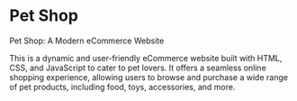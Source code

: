 
# Pet Shop

Pet Shop: A Modern eCommerce Website

This is a dynamic and user-friendly eCommerce website built with HTML, CSS, and JavaScript to cater to pet lovers. It offers a seamless online shopping experience, allowing users to browse and purchase a wide range of pet products, including food, toys, accessories, and more.

